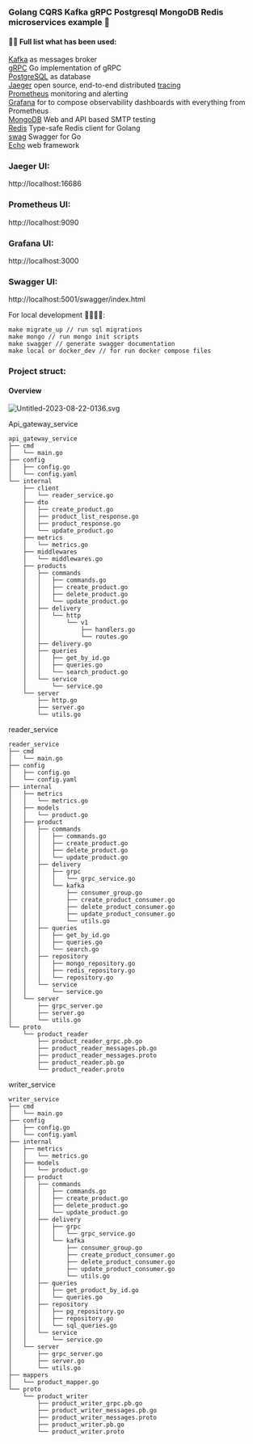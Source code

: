 ### Golang CQRS Kafka gRPC Postgresql MongoDB Redis microservices example 👋

#### 👨‍💻 Full list what has been used:
[Kafka](https://github.com/segmentio/kafka-go) as messages broker<br/>
[gRPC](https://github.com/grpc/grpc-go) Go implementation of gRPC<br/>
[PostgreSQL](https://github.com/jackc/pgx) as database<br/>
[Jaeger](https://www.jaegertracing.io/) open source, end-to-end distributed [tracing](https://opentracing.io/)<br/>
[Prometheus](https://prometheus.io/) monitoring and alerting<br/>
[Grafana](https://grafana.com/) for to compose observability dashboards with everything from Prometheus<br/>
[MongoDB](https://github.com/mongodb/mongo-go-driver) Web and API based SMTP testing<br/>
[Redis](https://github.com/go-redis/redis) Type-safe Redis client for Golang<br/>
[swag](https://github.com/swaggo/swag) Swagger for Go<br/>
[Echo](https://github.com/labstack/echo) web framework<br/>

### Jaeger UI:

http://localhost:16686

### Prometheus UI:

http://localhost:9090

### Grafana UI:

http://localhost:3000

### Swagger UI:

http://localhost:5001/swagger/index.html


For local development 🙌👨‍💻🚀:

```
make migrate_up // run sql migrations
make mongo // run mongo init scripts
make swagger // generate swagger documentation
make local or docker_dev // for run docker compose files
```

### Project struct:

#### Overview

![Untitled-2023-08-22-0136.svg](..%2F..%2F..%2FDownloads%2Fdiagram%2FUntitled-2023-08-22-0136.svg)

Api_gateway_service
```
api_gateway_service
├── cmd
│   └── main.go
├── config
│   ├── config.go
│   └── config.yaml
└── internal
    ├── client
    │   └── reader_service.go
    ├── dto
    │   ├── create_product.go
    │   ├── product_list_response.go
    │   ├── product_response.go
    │   └── update_product.go
    ├── metrics
    │   └── metrics.go
    ├── middlewares
    │   └── middlewares.go
    ├── products
    │   ├── commands
    │   │   ├── commands.go
    │   │   ├── create_product.go
    │   │   ├── delete_product.go
    │   │   └── update_product.go
    │   ├── delivery
    │   │   └── http
    │   │       └── v1
    │   │           ├── handlers.go
    │   │           └── routes.go
    │   ├── delivery.go
    │   ├── queries
    │   │   ├── get_by_id.go
    │   │   ├── queries.go
    │   │   └── search_product.go
    │   └── service
    │       └── service.go
    └── server
        ├── http.go
        ├── server.go
        └── utils.go
```

reader_service
```
reader_service
├── cmd
│   └── main.go
├── config
│   ├── config.go
│   └── config.yaml
├── internal
│   ├── metrics
│   │   └── metrics.go
│   ├── models
│   │   └── product.go
│   ├── product
│   │   ├── commands
│   │   │   ├── commands.go
│   │   │   ├── create_product.go
│   │   │   ├── delete_product.go
│   │   │   └── update_product.go
│   │   ├── delivery
│   │   │   ├── grpc
│   │   │   │   └── grpc_service.go
│   │   │   └── kafka
│   │   │       ├── consumer_group.go
│   │   │       ├── create_product_consumer.go
│   │   │       ├── delete_product_consumer.go
│   │   │       ├── update_product_consumer.go
│   │   │       └── utils.go
│   │   ├── queries
│   │   │   ├── get_by_id.go
│   │   │   ├── queries.go
│   │   │   └── search.go
│   │   ├── repository
│   │   │   ├── mongo_repository.go
│   │   │   ├── redis_repository.go
│   │   │   └── repository.go
│   │   └── service
│   │       └── service.go
│   └── server
│       ├── grpc_server.go
│       ├── server.go
│       └── utils.go
└── proto
    └── product_reader
        ├── product_reader_grpc.pb.go
        ├── product_reader_messages.pb.go
        ├── product_reader_messages.proto
        ├── product_reader.pb.go
        └── product_reader.proto
```

writer_service
```
writer_service
├── cmd
│   └── main.go
├── config
│   ├── config.go
│   └── config.yaml
├── internal
│   ├── metrics
│   │   └── metrics.go
│   ├── models
│   │   └── product.go
│   ├── product
│   │   ├── commands
│   │   │   ├── commands.go
│   │   │   ├── create_product.go
│   │   │   ├── delete_product.go
│   │   │   └── update_product.go
│   │   ├── delivery
│   │   │   ├── grpc
│   │   │   │   └── grpc_service.go
│   │   │   └── kafka
│   │   │       ├── consumer_group.go
│   │   │       ├── create_product_consumer.go
│   │   │       ├── delete_product_consumer.go
│   │   │       ├── update_product_consumer.go
│   │   │       └── utils.go
│   │   ├── queries
│   │   │   ├── get_product_by_id.go
│   │   │   └── queries.go
│   │   ├── repository
│   │   │   ├── pg_repository.go
│   │   │   ├── repository.go
│   │   │   └── sql_queries.go
│   │   └── service
│   │       └── service.go
│   └── server
│       ├── grpc_server.go
│       ├── server.go
│       └── utils.go
├── mappers
│   └── product_mapper.go
└── proto
    └── product_writer
        ├── product_writer_grpc.pb.go
        ├── product_writer_messages.pb.go
        ├── product_writer_messages.proto
        ├── product_writer.pb.go
        └── product_writer.proto
```